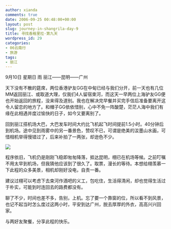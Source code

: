 ```yaml
---
author: xianda
comments: true
date: 2006-09-25 00:48:00+00:00
layout: post
slug: journey-in-shangrila-day-9
title: 寻找香格里拉·第九天
wordpress_id: 29
categories:
- 06云南行
- 旅游
tags:
- 丽江
---
```




9月10日 星期日 雨 丽江——昆明——广州



天下没有不散的筵席，两位香港驴友GG在中甸已经与我们分开，前一天也有几位MM返回丽江、或取道大理，仅我们4人留宿束河，而这天一早两位上海驴友GG便也开始返回的旅程，没来得及道别。我也在解决完早餐并买完手信后准备要离开这令人留恋的地方了。和帽子GG依依惜别，心中不免一阵酸楚，茫茫人海中我们有缘在此相遇并度过愉快的日子，如今又要离别了。



回到丽江搭机场大巴，大巴发车时间大约比飞机起飞时间提前1.5小时。40分钟后到机场。途中见到雨雾中的另一番景色，赞叹不已，可谓是绝美的沷墨山水画，可惜相机举得慢错过了，后来补拍了一两张，却逊色不少。



![](http://tkfiles.storage.msn.com/x1pc_jqddVOWRmZwPWAHYlSh4MUkeFk-8wsjDx1vGi5SNWdLnte94R_NbE873d8KDsRClwh4gRTMQBuKmRCQsFrRWYgb0GMImNYTH7VUveJucd67ZZyEvPGYdVK6FMtR-kv5CPFjxDNKUQ)

<!-- more -->

程序依旧，飞机仍是刚刚飞稳即匆匆降落，抵达昆明，栩已在机场等候。之前叮嘱不用太早到机场，但我猜他应该到了很久了。取票，漫长的等待。本想给栩羡慕一下此程的众多美景，相机却刚好没电，自责一番。



建议过栩可以考虑下去束河作酒吧的义工，包吃住，生活得清闲，却也觉得生活过于朴实，可能到时连回去的路费都没有。



聊了不少，时间也差不多，告别，上机。忘了要一个靠窗的位，所以看不到风景，也记不起当时怎么度过这两小时，平安到达广州，脱去厚厚的外衣，高高兴兴回家。



与两好友聚餐，分享此程的快乐。
